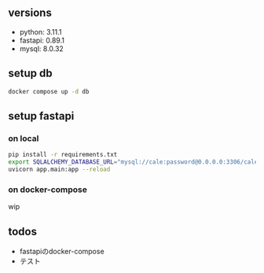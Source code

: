 ## versions
- python: 3.11.1
- fastapi: 0.89.1
- mysql: 8.0.32

## setup db
```sh
docker compose up -d db
```

## setup fastapi
### on local
```sh
pip install -r requirements.txt
export SQLALCHEMY_DATABASE_URL="mysql://cale:password@0.0.0.0:3306/cale_development"
uvicorn app.main:app --reload
```

### on docker-compose
wip

## todos
- fastapiのdocker-compose
- テスト
